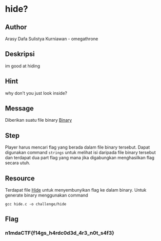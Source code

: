 # hide?

## Author
Arasy Dafa Sulistya Kurniawan - omegathrone

## Deskripsi
im good at hiding

## Hint
why don't you just look inside?

## Message
Diberikan suatu file binary [Binary](challenge/hide)

## Step
Player harus mencari flag yang berada dalam file binary tersebut. Dapat digunakan command `strings` untuk melihat isi daripada file binary tersebut dan terdapat dua part flag yang mana jika digabungkan menghasilkan flag secara utuh.

## Resource
Terdapat file [Hide](source/hide.c) untuk menyembunyikan flag ke dalam binary. Untuk generate binary menggunakan command 
```shell
gcc hide.c -o challenge/hide
```

## Flag
### n1mdaCTF{f14gs_h4rdc0d3d_4r3_n0t_s4f3}